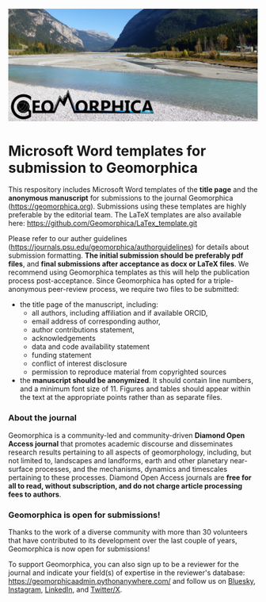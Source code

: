 ![alt text](homepageImage_en_US.png)

# Microsoft Word templates for submission to Geomorphica
This respository includes Microsoft Word templates of the **title page** and the **anonymous manuscript** for submissions to the journal Geomorphica (https://geomorphica.org). Submissions using these templates are highly preferable by the editorial team. The LaTeX templates are also available here: https://github.com/Geomorphica/LaTex_template.git

Please refer to our auther guidelines (https://journals.psu.edu/geomorphica/authorguidelines) for details about submission formatting. **The initial submission should be preferably pdf files**, and **final submissions after acceptance as docx or LaTeX files**. We recommend using Geomorphica templates as this will help the publication process post-acceptance. Since Geomorphica has opted for a triple-anonymous peer-review process, we require two files to be submitted:
* the title page of the manuscript, including:
  * all authors, including affiliation and if available ORCID,
  * email address of corresponding author,
  * author contributions statement,
  * acknowledgements
  * data and code availability statement
  * funding statement
  * conflict of interest disclosure
  * permission to reproduce material from copyrighted sources
* the **manuscript should be anonymized**. It should contain line numbers, and a minimum font size of 11. Figures and tables should appear within the text at the appropriate points rather than as separate files.

### About the journal
Geomorphica is a community-led and community-driven **Diamond Open Access journal** that promotes academic discourse and disseminates research results pertaining to all aspects of geomorphology, including, but not limited to, landscapes and landforms, earth and other planetary near-surface processes, and the mechanisms, dynamics and timescales pertaining to these processes. Diamond Open Access journals are **free for all to read, without subscription, and do not charge article processing fees to authors**.

### Geomorphica is open for submissions!

Thanks to the work of a diverse community with more than 30 volunteers that have contributed to its development over the last couple of years, Geomorphica is now open for submissions!

To support Geomorphica, you can also sign up to be a reviewer for the journal and indicate your field(s) of expertise in the reviewer's database: https://geomorphicaadmin.pythonanywhere.com/ and follow us on [Bluesky](https://bsky.app/profile/geomorphica.bsky.social), [Instagram](https://bsky.app/profile/geomorphica.bsky.social), [LinkedIn](https://www.linkedin.com/company/geomorphica/), and [Twitter/X](https://twitter.com/Geomorphica).
